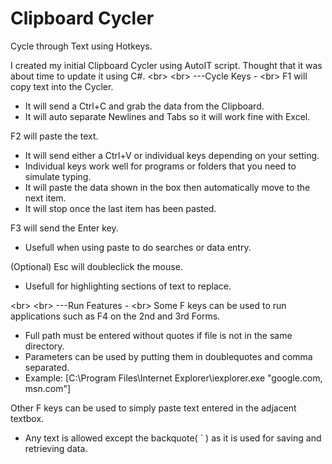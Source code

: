 # Clipboard Cycler
Cycle through Text using Hotkeys.

I created my initial Clipboard Cycler using AutoIT script.
Thought that it was about time to update it using C#.
<br\>
<br\>
---Cycle Keys -
<br\>
 F1 will copy text into the Cycler.
 - It will send a Ctrl+C and grab the data from the Clipboard.
 - It will auto separate Newlines and Tabs so it will work fine with Excel.
 
 F2 will paste the text.
 - It will send either a Ctrl+V or individual keys depending on your setting.
 - Individual keys work well for programs or folders that you need to simulate typing.
 - It will paste the data shown in the box then automatically move to the next item.
 - It will stop once the last item has been pasted.
 
 F3 will send the Enter key.
 - Usefull when using paste to do searches or data entry.
 
 (Optional) Esc will doubleclick the mouse.
 - Usefull for highlighting sections of text to replace.

<br\>
<br\>
---Run Features -
<br\>
 Some F keys can be used to run applications such as F4 on the 2nd and 3rd Forms.
 - Full path must be entered without quotes if file is not in the same directory.
 - Parameters can be used by putting them in doublequotes and comma separated.
 - Example: [C:\Program Files\Internet Explorer\iexplorer.exe "google.com, msn.com"]

 Other F keys can be used to simply paste text entered in the adjacent textbox.
 - Any text is allowed except the backquote( ` ) as it is used for saving and retrieving data.
